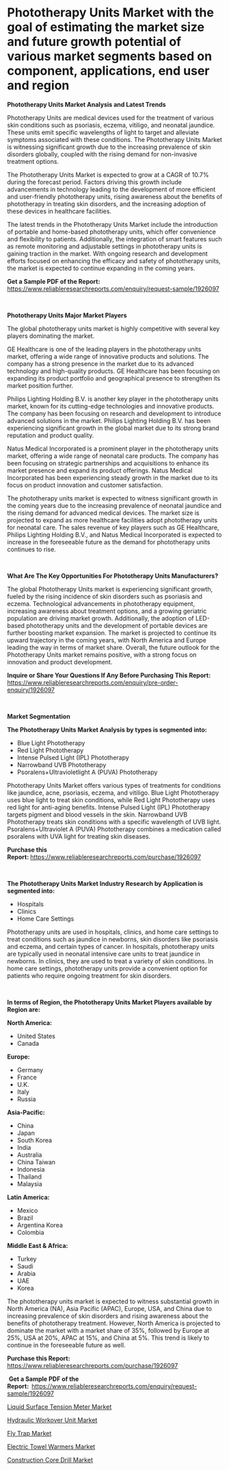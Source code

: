 <p><h1>Phototherapy Units Market with the goal of estimating the market size and future growth potential of various market segments based on component, applications, end user and region</h1></p><p><strong>Phototherapy Units Market Analysis and Latest Trends</strong></p>
<p><p>Phototherapy Units are medical devices used for the treatment of various skin conditions such as psoriasis, eczema, vitiligo, and neonatal jaundice. These units emit specific wavelengths of light to target and alleviate symptoms associated with these conditions. The Phototherapy Units Market is witnessing significant growth due to the increasing prevalence of skin disorders globally, coupled with the rising demand for non-invasive treatment options.</p><p>The Phototherapy Units Market is expected to grow at a CAGR of 10.7% during the forecast period. Factors driving this growth include advancements in technology leading to the development of more efficient and user-friendly phototherapy units, rising awareness about the benefits of phototherapy in treating skin disorders, and the increasing adoption of these devices in healthcare facilities.</p><p>The latest trends in the Phototherapy Units Market include the introduction of portable and home-based phototherapy units, which offer convenience and flexibility to patients. Additionally, the integration of smart features such as remote monitoring and adjustable settings in phototherapy units is gaining traction in the market. With ongoing research and development efforts focused on enhancing the efficacy and safety of phototherapy units, the market is expected to continue expanding in the coming years.</p></p>
<p><strong>Get a Sample PDF of the Report:&nbsp;</strong> <a href="https://www.reliableresearchreports.com/enquiry/request-sample/1926097">https://www.reliableresearchreports.com/enquiry/request-sample/1926097</a></p>
<p>&nbsp;</p>
<p><strong>Phototherapy Units Major Market Players</strong></p>
<p><p>The global phototherapy units market is highly competitive with several key players dominating the market. </p><p>GE Healthcare is one of the leading players in the phototherapy units market, offering a wide range of innovative products and solutions. The company has a strong presence in the market due to its advanced technology and high-quality products. GE Healthcare has been focusing on expanding its product portfolio and geographical presence to strengthen its market position further.</p><p>Philips Lighting Holding B.V. is another key player in the phototherapy units market, known for its cutting-edge technologies and innovative products. The company has been focusing on research and development to introduce advanced solutions in the market. Philips Lighting Holding B.V. has been experiencing significant growth in the global market due to its strong brand reputation and product quality.</p><p>Natus Medical Incorporated is a prominent player in the phototherapy units market, offering a wide range of neonatal care products. The company has been focusing on strategic partnerships and acquisitions to enhance its market presence and expand its product offerings. Natus Medical Incorporated has been experiencing steady growth in the market due to its focus on product innovation and customer satisfaction.</p><p>The phototherapy units market is expected to witness significant growth in the coming years due to the increasing prevalence of neonatal jaundice and the rising demand for advanced medical devices. The market size is projected to expand as more healthcare facilities adopt phototherapy units for neonatal care. The sales revenue of key players such as GE Healthcare, Philips Lighting Holding B.V., and Natus Medical Incorporated is expected to increase in the foreseeable future as the demand for phototherapy units continues to rise.</p></p>
<p>&nbsp;</p>
<p><strong>What Are The Key Opportunities For Phototherapy Units Manufacturers?</strong></p>
<p><p>The global Phototherapy Units market is experiencing significant growth, fueled by the rising incidence of skin disorders such as psoriasis and eczema. Technological advancements in phototherapy equipment, increasing awareness about treatment options, and a growing geriatric population are driving market growth. Additionally, the adoption of LED-based phototherapy units and the development of portable devices are further boosting market expansion. The market is projected to continue its upward trajectory in the coming years, with North America and Europe leading the way in terms of market share. Overall, the future outlook for the Phototherapy Units market remains positive, with a strong focus on innovation and product development.</p></p>
<p><strong>Inquire or Share Your Questions If Any Before Purchasing This Report:</strong> <a href="https://www.reliableresearchreports.com/enquiry/pre-order-enquiry/1926097">https://www.reliableresearchreports.com/enquiry/pre-order-enquiry/1926097</a></p>
<p>&nbsp;</p>
<p><strong>Market Segmentation</strong></p>
<p><strong>The Phototherapy Units Market Analysis by types is segmented into:</strong></p>
<p><ul><li>Blue Light Phototherapy</li><li>Red Light Phototherapy</li><li>Intense Pulsed Light (IPL) Phototherapy</li><li>Narrowband UVB Phototherapy</li><li>Psoralens+Ultravioletlight A (PUVA) Phototherapy</li></ul></p>
<p><p>Phototherapy Units Market offers various types of treatments for conditions like jaundice, acne, psoriasis, eczema, and vitiligo. Blue Light Phototherapy uses blue light to treat skin conditions, while Red Light Phototherapy uses red light for anti-aging benefits. Intense Pulsed Light (IPL) Phototherapy targets pigment and blood vessels in the skin. Narrowband UVB Phototherapy treats skin conditions with a specific wavelength of UVB light. Psoralens+Ultraviolet A (PUVA) Phototherapy combines a medication called psoralens with UVA light for treating skin diseases.</p></p>
<p><strong>Purchase this Report:&nbsp;</strong><a href="https://www.reliableresearchreports.com/purchase/1926097">https://www.reliableresearchreports.com/purchase/1926097</a></p>
<p>&nbsp;</p>
<p><strong>The Phototherapy Units Market Industry Research by Application is segmented into:</strong></p>
<p><ul><li>Hospitals</li><li>Clinics</li><li>Home Care Settings</li></ul></p>
<p><p>Phototherapy units are used in hospitals, clinics, and home care settings to treat conditions such as jaundice in newborns, skin disorders like psoriasis and eczema, and certain types of cancer. In hospitals, phototherapy units are typically used in neonatal intensive care units to treat jaundice in newborns. In clinics, they are used to treat a variety of skin conditions. In home care settings, phototherapy units provide a convenient option for patients who require ongoing treatment for skin disorders.</p></p>
<p>&nbsp;</p>
<p><strong>In terms of Region, the Phototherapy Units Market Players available by Region are:</strong></p>
<p>
    <p> <strong> North America: </strong>
        <ul>
            <li>United States</li>
            <li>Canada</li>
        </ul>
        </p> 
    <p> <strong> Europe: </strong>
        <ul>
            <li>Germany</li>
            <li>France</li>
            <li>U.K.</li>
            <li>Italy</li>
            <li>Russia</li>
        </ul>
        </p> 
    <p> <strong> Asia-Pacific: </strong>
        <ul>
            <li>China</li>
            <li>Japan</li>
            <li>South Korea</li>
            <li>India</li>
            <li>Australia</li>
            <li>China Taiwan</li>
            <li>Indonesia</li>
            <li>Thailand</li>
            <li>Malaysia</li>
        </ul>
        </p> 
    <p> <strong> Latin America: </strong>
        <ul>
            <li>Mexico</li>
            <li>Brazil</li>
            <li>Argentina Korea</li>
            <li>Colombia</li>
        </ul>
        </p> 
    <p> <strong> Middle East & Africa: </strong>
        <ul>
            <li>Turkey</li>
            <li>Saudi</li>
            <li>Arabia</li>
            <li>UAE</li>
            <li>Korea</li>
        </ul>
    </p>
    </p>
<p><p>The phototherapy units market is expected to witness substantial growth in North America (NA), Asia Pacific (APAC), Europe, USA, and China due to increasing prevalence of skin disorders and rising awareness about the benefits of phototherapy treatment. However, North America is projected to dominate the market with a market share of 35%, followed by Europe at 25%, USA at 20%, APAC at 15%, and China at 5%. This trend is likely to continue in the foreseeable future as well.</p></p>
<p><strong>Purchase this Report: </strong><a href="https://www.reliableresearchreports.com/purchase/1926097">https://www.reliableresearchreports.com/purchase/1926097</a></p>
<p>&nbsp;<strong>Get a Sample PDF of the Report:&nbsp;&nbsp;</strong><a href="https://www.reliableresearchreports.com/enquiry/request-sample/1926097">https://www.reliableresearchreports.com/enquiry/request-sample/1926097</a></p>
<p><strong></strong></p>
<p><p><a href="https://bubble-tree-ea4.notion.site/Decoding-the-Liquid-Surface-Tension-Meter-Market-A-Deep-Dive-into-the-Latest-Market-Trends-Market--cd6a6221fba646e797aa4c97bd9b881d">Liquid Surface Tension Meter Market</a></p><p><a href="https://bubble-tree-ea4.notion.site/Hydraulic-Workover-Unit-Market-Share-Market-New-Trends-Analysis-Report-By-Type-By-Application-By-25167da7c79349d49295a8043d07a750">Hydraulic Workover Unit Market</a></p><p><a href="https://view.publitas.com/reportprime-1/fly-trap-market-analysis-examines-its-scope-on-growth-opportunities-and-forecasted-trends-spanning-from-2024-to-2031/">Fly Trap Market</a></p><p><a href="https://view.publitas.com/reportprime-1/electric-towel-warmers-market-size-growing-and-forecasted-for-period-from-2024-2031-and-provides-complete-market-analysis-of-this-market/">Electric Towel Warmers Market</a></p><p><a href="https://thundering-castanet-c65.notion.site/Construction-Core-Drill-Market-Size-Growing-and-Forecasted-for-period-from-2024-2031-and-provides--9ef67046b88c420995d80bd9692b15d0">Construction Core Drill Market</a></p></p>